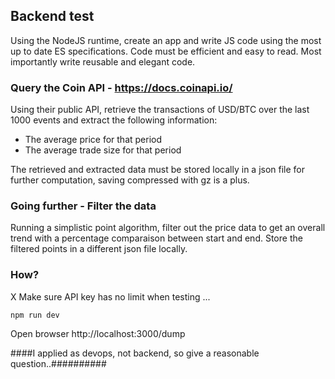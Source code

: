 ## Backend test
Using the NodeJS runtime, create an app and write JS code using the most up to date ES specifications.
Code must be efficient and easy to read. Most importantly write reusable and elegant code.

### Query the Coin API - https://docs.coinapi.io/
Using their public API, retrieve the transactions of USD/BTC over the last 1000 events and extract the following information:
  - The average price for that period
  - The average trade size for that period

The retrieved and extracted data must be stored locally in a json file for further computation, saving compressed with gz is a plus.

### Going further - Filter the data
Running a simplistic point algorithm, filter out the price data to get an overall trend with a percentage comparaison between start and end.
Store the filtered points in a different json file locally.

### How?
X Make sure API key has no limit when testing ...
```
npm run dev
```
Open browser http://localhost:3000/dump


####I applied as devops, not backend, so give a reasonable question..##########
